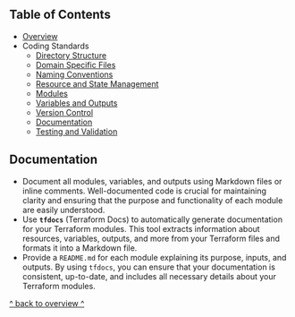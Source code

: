 ## Table of Contents

- [Overview](../README.md)
- Coding Standards
  - [Directory Structure](./directory_structure.md)
  - [Domain Specific Files](./domain_specific_files.md)
  - [Naming Conventions](./naming_conventions.md#naming-conventions)
  - [Resource and State Management](./resource_and_state_management.md)
  - [Modules](./module.md)
  - [Variables and Outputs](./variables_and_outputs.md)
  - [Version Control](./version_control.md)
  - [Documentation](./documentation.md)
  - [Testing and Validation](./testing_and_validation.md)

## Documentation

- Document all modules, variables, and outputs using Markdown files or inline comments. Well-documented code is crucial for maintaining clarity and ensuring that the purpose and functionality of each module are easily understood.
- Use **`tfdocs`** (Terraform Docs) to automatically generate documentation for your Terraform modules. This tool extracts information about resources, variables, outputs, and more from your Terraform files and formats it into a Markdown file.
- Provide a `README.md` for each module explaining its purpose, inputs, and outputs. By using `tfdocs`, you can ensure that your documentation is consistent, up-to-date, and includes all necessary details about your Terraform modules.

[^ back to overview ^](../README.md)